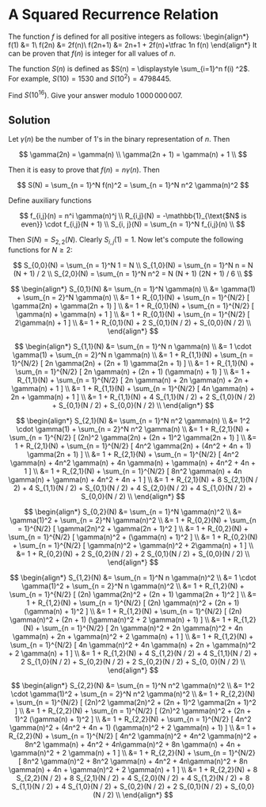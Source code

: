 # A Squared Recurrence Relation

The function $f$ is defined for all positive integers as follows:
\begin{align*}
f(1) &amp;=  1\\
f(2n) &amp;= 2f(n)\\
f(2n+1) &amp;= 2n+1 + 2f(n)+\tfrac 1n f(n)
\end{align*}
It can be proven that $f(n)$ is integer for all values of $n$.

The function $S(n)$ is defined as $S(n) = \displaystyle \sum_{i=1}^n f(i) ^2$.
For example, $S(10)=1530$ and $S(10^2)=4798445$.

Find $S(10^{16})$. Give your answer modulo $1\,000\,000\,007$.

## Solution

Let $\gamma(n)$ be the number of $1$'s in the binary representation of $n$. Then

$$
\gamma(2n) = \gamma(n) \\
\gamma(2n + 1) = \gamma(n) + 1 \\
$$

Then it is easy to prove that $f(n) = n \gamma(n)$. Then

$$
S(N) = \sum_{n = 1}^N f(n)^2 = \sum_{n = 1}^N n^2 \gamma(n)^2
$$

Define auxiliary functions

$$
f_{i,j}(n) = n^i \gamma(n)^j \\
R_{i,j}(N) = -\mathbb{1}_{\text{$N$ is even}} \cdot f_{i,j}(N + 1) \\
S_{i, j}(N) = \sum_{n = 1}^N f_{i,j}(n) \\
$$

Then $S(N) = S_{2, 2}(N)$. Clearly $S_{i,j}(1) = 1$. Now let's compute the following functions for $N \geq 2$:

$$
S_{0,0}(N) = \sum_{n = 1}^N 1 = N \\
S_{1,0}(N) = \sum_{n = 1}^N n = N (N + 1) / 2 \\
S_{2,0}(N) = \sum_{n = 1}^N n^2 = N (N + 1) (2N + 1) / 6 \\
$$

$$
\begin{align*}
S_{0,1}(N)
&= \sum_{n = 1}^N \gamma(n) \\
&= \gamma(1) + \sum_{n = 2}^N \gamma(n) \\
&= 1 + R_{0,1}(N) + \sum_{n = 1}^{N/2} [ \gamma(2n) + \gamma(2n + 1) ] \\
&= 1 + R_{0,1}(N) + \sum_{n = 1}^{N/2} [ \gamma(n) + \gamma(n) + 1 ] \\
&= 1 + R_{0,1}(N) + \sum_{n = 1}^{N/2} [ 2\gamma(n) + 1 ] \\
&= 1 + R_{0,1}(N) + 2 S_{0,1}(N / 2) + S_{0,0}(N / 2) \\
\end{align*}
$$

$$
\begin{align*}
S_{1,1}(N)
&= \sum_{n = 1}^N n \gamma(n) \\
&= 1 \cdot \gamma(1) + \sum_{n = 2}^N n \gamma(n) \\
&= 1 + R_{1,1}(N) + \sum_{n = 1}^{N/2} [ 2n \gamma(2n) + (2n + 1) \gamma(2n + 1) ] \\
&= 1 + R_{1,1}(N) + \sum_{n = 1}^{N/2} [ 2n \gamma(n) + (2n + 1) (\gamma(n) + 1) ] \\
&= 1 + R_{1,1}(N) + \sum_{n = 1}^{N/2} [ 2n \gamma(n) + 2n \gamma(n) + 2n + \gamma(n) + 1 ] \\
&= 1 + R_{1,1}(N) + \sum_{n = 1}^{N/2} [ 4n \gamma(n) + 2n + \gamma(n) + 1 ] \\
&= 1 + R_{1,1}(N) + 4 S_{1,1}(N / 2) + 2 S_{1,0}(N / 2) + S_{0,1}(N / 2) + S_{0,0}(N / 2) \\
\end{align*}
$$

$$
\begin{align*}
S_{2,1}(N)
&= \sum_{n = 1}^N n^2 \gamma(n) \\
&= 1^2 \cdot \gamma(1) + \sum_{n = 2}^N n^2 \gamma(n) \\
&= 1 + R_{2,1}(N) + \sum_{n = 1}^{N/2} [ (2n)^2 \gamma(2n) + (2n + 1)^2 \gamma(2n + 1) ] \\
&= 1 + R_{2,1}(N) + \sum_{n = 1}^{N/2} [ 4n^2 \gamma(2n) + (4n^2 + 4n + 1) \gamma(2n + 1) ] \\
&= 1 + R_{2,1}(N) + \sum_{n = 1}^{N/2} [ 4n^2 \gamma(n) + 4n^2 \gamma(n) + 4n \gamma(n) + \gamma(n) + 4n^2 + 4n + 1 ] \\
&= 1 + R_{2,1}(N) + \sum_{n = 1}^{N/2} [ 8n^2 \gamma(n) + 4n \gamma(n) + \gamma(n) + 4n^2 + 4n + 1 ] \\
&= 1 + R_{2,1}(N) + 8 S_{2,1}(N / 2) + 4 S_{1,1}(N / 2) + S_{0,1}(N / 2) + 4 S_{2,0}(N / 2) + 4 S_{1,0}(N / 2) + S_{0,0}(N / 2) \\
\end{align*}
$$

$$
\begin{align*}
S_{0,2}(N)
&= \sum_{n = 1}^N \gamma(n)^2 \\
&= \gamma(1)^2 + \sum_{n = 2}^N \gamma(n)^2 \\
&= 1 + R_{0,2}(N) + \sum_{n = 1}^{N/2} [ \gamma(2n)^2 + \gamma(2n + 1)^2 ] \\
&= 1 + R_{0,2}(N) + \sum_{n = 1}^{N/2} [ \gamma(n)^2 + (\gamma(n) + 1)^2 ] \\
&= 1 + R_{0,2}(N) + \sum_{n = 1}^{N/2} [ \gamma(n)^2 + \gamma(n)^2 + 2\gamma(n) + 1 ] \\
&= 1 + R_{0,2}(N) + 2 S_{0,2}(N / 2) + 2 S_{0,1}(N / 2) + S_{0,0}(N / 2) \\
\end{align*}
$$

$$
\begin{align*}
S_{1,2}(N)
&= \sum_{n = 1}^N n \gamma(n)^2 \\
&= 1 \cdot \gamma(1)^2 + \sum_{n = 2}^N n \gamma(n)^2 \\
&= 1 + R_{1,2}(N) + \sum_{n = 1}^{N/2} [ (2n) \gamma(2n)^2 + (2n + 1) \gamma(2n + 1)^2 ] \\
&= 1 + R_{1,2}(N) + \sum_{n = 1}^{N/2} [ (2n) \gamma(n)^2 + (2n + 1) (\gamma(n) + 1)^2 ] \\
&= 1 + R_{1,2}(N) + \sum_{n = 1}^{N/2} [ (2n) \gamma(n)^2 + (2n + 1) (\gamma(n)^2 + 2 \gamma(n) + 1) ] \\
&= 1 + R_{1,2}(N) + \sum_{n = 1}^{N/2} [ 2n \gamma(n)^2 + 2n \gamma(n)^2 + 4n \gamma(n) + 2n + \gamma(n)^2 + 2 \gamma(n) + 1 ] \\
&= 1 + R_{1,2}(N) + \sum_{n = 1}^{N/2} [ 4n \gamma(n)^2 + 4n \gamma(n) + 2n + \gamma(n)^2 + 2 \gamma(n) + 1 ] \\
&= 1 + R_{1,2}(N) + 4 S_{1,2}(N / 2) + 4 S_{1,1}(N / 2) + 2 S_{1,0}(N / 2) + S_{0,2}(N / 2) + 2 S_{0,2}(N / 2) + S_{0, 0}(N / 2) \\
\end{align*}
$$

$$
\begin{align*}
S_{2,2}(N)
&= \sum_{n = 1}^N n^2 \gamma(n)^2 \\
&= 1^2 \cdot \gamma(1)^2 + \sum_{n = 2}^N n^2 \gamma(n)^2 \\
&= 1 + R_{2,2}(N) + \sum_{n = 1}^{N/2} [ (2n)^2 \gamma(2n)^2 + (2n + 1)^2 \gamma(2n + 1)^2 ] \\
&= 1 + R_{2,2}(N) + \sum_{n = 1}^{N/2} [ (2n)^2 \gamma(n)^2 + (2n + 1)^2 (\gamma(n) + 1)^2 ] \\
&= 1 + R_{2,2}(N) + \sum_{n = 1}^{N/2} [ 4n^2 \gamma(n)^2 + (4n^2 + 4n + 1) (\gamma(n)^2 + 2 \gamma(n) + 1) ] \\
&= 1 + R_{2,2}(N) + \sum_{n = 1}^{N/2} [ 4n^2 \gamma(n)^2 + 4n^2 \gamma(n)^2 + 8n^2 \gamma(n) + 4n^2 + 4n\gamma(n)^2 + 8n \gamma(n) + 4n + \gamma(n)^2 + 2 \gamma(n) + 1 ] \\
&= 1 + R_{2,2}(N) + \sum_{n = 1}^{N/2} [ 8n^2 \gamma(n)^2 + 8n^2 \gamma(n) + 4n^2 + 4n\gamma(n)^2 + 8n \gamma(n) + 4n + \gamma(n)^2 + 2 \gamma(n) + 1 ] \\
&= 1 + R_{2,2}(N) + 8 S_{2,2}(N / 2) + 8 S_{2,1}(N / 2) + 4 S_{2,0}(N / 2) + 4 S_{1,2}(N / 2) + 8 S_{1,1}(N / 2) + 4 S_{1,0}(N / 2) + S_{0,2}(N / 2) + 2 S_{0,1}(N / 2) + S_{0,0}(N / 2) \\
\end{align*}
$$